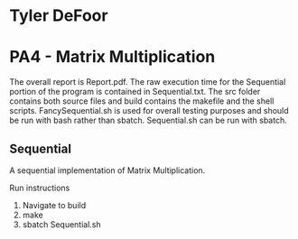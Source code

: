 # Tyler DeFoor
# PA4 - Matrix Multiplication

The overall report is Report.pdf. The raw execution time for the Sequential portion of the program is contained in Sequential.txt. The src folder contains both source files and build contains the makefile and the shell scripts. FancySequential.sh is used for overall testing purposes and should be run with bash rather than sbatch. Sequential.sh can be run with sbatch.

## Sequential
A sequential implementation of Matrix Multiplication. 

Run instructions
1. Navigate to build
2. make
3. sbatch Sequential.sh